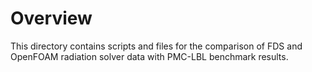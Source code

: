 # Overview

This directory contains scripts and files for the comparison of FDS and OpenFOAM radiation solver data with PMC-LBL benchmark results.
